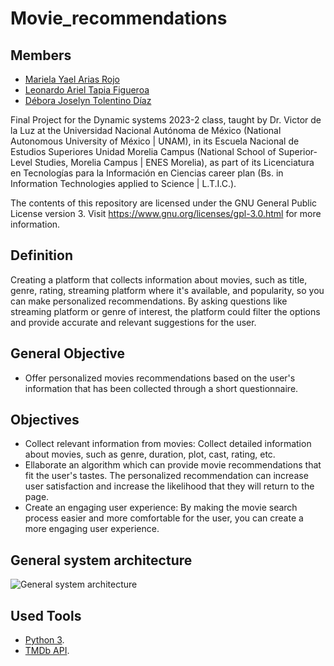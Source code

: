 # Movie_recommendations



## Members

* [Mariela Yael Arias Rojo](https://github.com/marielaAriass)
* [Leonardo Ariel Tapia Figueroa](https://github.com/leotapia11)
* [Débora Joselyn Tolentino Díaz](https://github.com/Debytd)

Final Project for the Dynamic systems 2023-2 class, taught by Dr. Victor de la Luz at the Universidad Nacional Autónoma de México (National Autonomous University of México | UNAM), in its Escuela Nacional de Estudios Superiores Unidad Morelia Campus (National School of Superior-Level Studies, Morelia Campus | ENES Morelia), as part of its Licenciatura en Tecnologías para la Información en Ciencias career plan (Bs. in Information Technologies applied to Science | L.T.I.C.).

The contents of this repository are licensed under the GNU General Public License version 3. Visit https://www.gnu.org/licenses/gpl-3.0.html for more information.

## Definition 
Creating a platform that collects information about movies, such as title, genre, rating, streaming platform where it's available, and popularity, so you can make personalized recommendations. By asking questions like streaming platform or genre of interest, the platform could filter the options and provide accurate and relevant suggestions for the user.

## General Objective
- Offer personalized movies recommendations based on the user's information that has been collected through a short questionnaire.

## Objectives
- Collect relevant information from movies: Collect detailed information about movies, such as genre, duration, plot, cast, rating, etc.
- Ellaborate an algorithm which can provide movie recommendations that fit the user's tastes. The personalized recommendation can increase user satisfaction and increase the likelihood that they will return to the page.
- Create an engaging user experience: By making the movie search process easier and more comfortable for the user, you can create a more engaging user experience.

## General system architecture
![General system architecture](https://user-images.githubusercontent.com/100146837/233822542-40df160a-978c-427c-81cd-b597208b44f9.jpg)

## Used Tools
* [Python 3](https://www.python.org/).
* [TMDb API](https://www.themoviedb.org/documentation/api).
